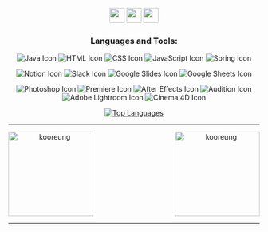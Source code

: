 <p></p>
<div align="center"> 
<div>
    <a href="https://idealcreator38.notion.site/2a350a773629420cbbb5b7d4c91ae4f6?pvs=4" target="_blank">
        <img src="https://img.shields.io/badge/Notion-DD0B78?style=flat-square&logo=Notion&logoColor=white" 
            height="30px"/></a>
    <a href="mailto:crisishyun@gmail.com" target="_blank">
        <img src="https://img.shields.io/badge/Gmail-EA4335?style=flat-square&logo=Gmail&logoColor=white"
            height="30px"/></a>
    <a href="https://www.youtube.com/@kr_studio" target="_blank">
      <img src="https://img.shields.io/badge/Youtube-FF0000?style=flat-square&logo=Youtube&logoColor=white"
          height="30px"/></a>
<!--   <a href="https://www.saramin.co.kr/zf_user/member/resume/view/edit_icon_fl/y/mandb_view/n/res_idx/11191263" target="_blank">
      <img src="https://img.shields.io/badge/kooreung-0A66C2?style=flat-square&logo=Linkedin&logoColor=white"/></a> -->
</div>
<h3 align="center">Languages and Tools:</h3>
    <div>
        <p align="center"> 
            <img src="https://img.icons8.com/color/48/000000/java-coffee-cup-logo--v1.png" alt="Java Icon"/>
            <img src="https://img.icons8.com/color/48/000000/html-5--v1.png" alt="HTML Icon" />
            <img src="https://img.icons8.com/color/48/000000/css3.png" alt="CSS Icon" />
            <img src="https://img.icons8.com/color/48/000000/javascript--v1.png" alt="JavaScript Icon" />
            <img src="https://img.icons8.com/color/48/000000/spring-logo.png" alt="Spring Icon" />
        </p>
        <p align="center"> 
            <img src="https://img.icons8.com/color/48/000000/notion.png" alt="Notion Icon" />
            <img src="https://img.icons8.com/color/48/000000/slack-new.png" alt="Slack Icon" />
            <img src="https://img.icons8.com/color/48/000000/google-slides.png" alt="Google Slides Icon" />
            <img src="https://www.gstatic.com/images/branding/product/1x/sheets_48dp.png" alt="Google Sheets Icon" />
        </p>
        <p align="center"> 
            <img src="https://img.icons8.com/color/48/000000/adobe-photoshop.png" alt="Photoshop Icon" />
            <img src="https://img.icons8.com/color/48/000000/adobe-premiere-pro.png" alt="Premiere Icon" />
            <img src="https://img.icons8.com/color/48/000000/adobe-after-effects.png" alt="After Effects Icon" />
            <img src="https://img.icons8.com/color/48/000000/adobe-audition.png" alt="Audition Icon" />
            <img src="https://img.icons8.com/color/48/000000/adobe-lightroom.png" alt="Adobe Lightroom Icon" />
            <img src="https://img.icons8.com/color/48/000000/cinema-4d.png" alt="Cinema 4D Icon" />
        </p>
        <p>
            <p><a href="https://github.com/anuraghazra/github-readme-stats">
                <img src="https://github-readme-stats.vercel.app/api/top-langs/?username=kooreung" 
                    alt="Top Languages" /></a>
            </p>
        </p>
    </div>

<hr>
<div align="center" style="display: flex; justify-content: space-between;align-items: center;">
    <img height="170em" src="https://github-readme-stats.vercel.app/api?username=kooreung&show_icons=true&theme=cobalt&locale=en" 
           alt="kooreung" />
    <img height="170em" src="https://github-readme-streak-stats.herokuapp.com/?user=kooreung&theme=cobalt" 
           alt="kooreung" />
</div>
<hr>
